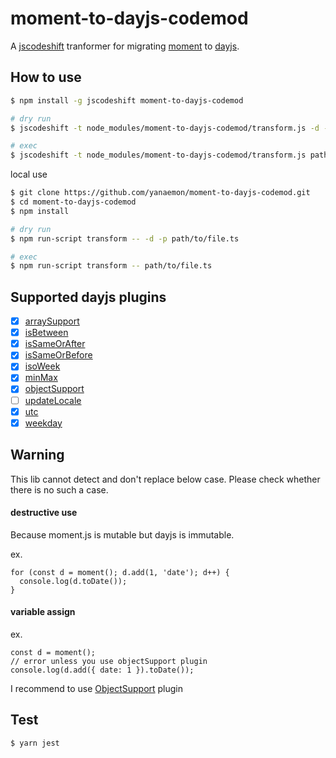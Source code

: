 # moment-to-dayjs-codemod

A [jscodeshift](https://github.com/facebook/jscodeshift) tranformer for migrating [moment](https://github.com/moment/moment) to [dayjs](https://github.com/iamkun/dayjs).

## How to use

```sh
$ npm install -g jscodeshift moment-to-dayjs-codemod

# dry run
$ jscodeshift -t node_modules/moment-to-dayjs-codemod/transform.js -d -p path/to/file.ts

# exec
$ jscodeshift -t node_modules/moment-to-dayjs-codemod/transform.js path/to/file.ts
```

local use
```sh
$ git clone https://github.com/yanaemon/moment-to-dayjs-codemod.git
$ cd moment-to-dayjs-codemod
$ npm install

# dry run
$ npm run-script transform -- -d -p path/to/file.ts

# exec
$ npm run-script transform -- path/to/file.ts
```

## Supported dayjs plugins

- [x] [arraySupport](https://day.js.org/docs/en/plugin/array-support)
- [x] [isBetween](https://day.js.org/docs/en/plugin/is-between)
- [x] [isSameOrAfter](https://day.js.org/docs/en/plugin/is-same-or-after)
- [x] [isSameOrBefore](https://day.js.org/docs/en/plugin/is-same-or-before)
- [x] [isoWeek](https://day.js.org/docs/en/plugin/iso-week)
- [x] [minMax](https://day.js.org/docs/en/plugin/min-max)
- [x] [objectSupport](https://day.js.org/docs/en/plugin/object-support)
- [ ] [updateLocale](https://day.js.org/docs/en/plugin/update-locale)
- [x] [utc](https://day.js.org/docs/en/plugin/utc)
- [x] [weekday](https://day.js.org/docs/en/plugin/weekday)

## Warning

This lib cannot detect and don't replace below case.
Please check whether there is no such a case.

#### destructive use

Because moment.js is mutable but dayjs is immutable.

ex.
```
for (const d = moment(); d.add(1, 'date'); d++) {
  console.log(d.toDate());
}
```

#### variable assign

ex.
```
const d = moment();
// error unless you use objectSupport plugin
console.log(d.add({ date: 1 }).toDate());
```

I recommend to use [ObjectSupport](https://day.js.org/docs/en/plugin/object-support) plugin

## Test
```
$ yarn jest
```
